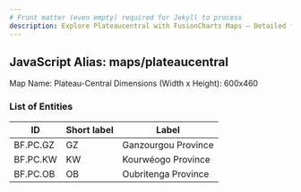 ```yaml
---
# Front matter (even empty) required for Jekyll to process
description: Explore Plateaucentral with FusionCharts Maps – Detailed features for seamless integration. Try now & enhance your data visualization today! 
---
```


## JavaScript Alias: maps/plateaucentral

Map Name: Plateau-Central
Dimensions (Width x Height): 600x460

### List of Entities

ID | Short label | Label
---|---|---|
BF.PC.GZ|GZ|Ganzourgou Province
BF.PC.KW|KW|Kourwéogo Province
BF.PC.OB|OB|Oubritenga Province
